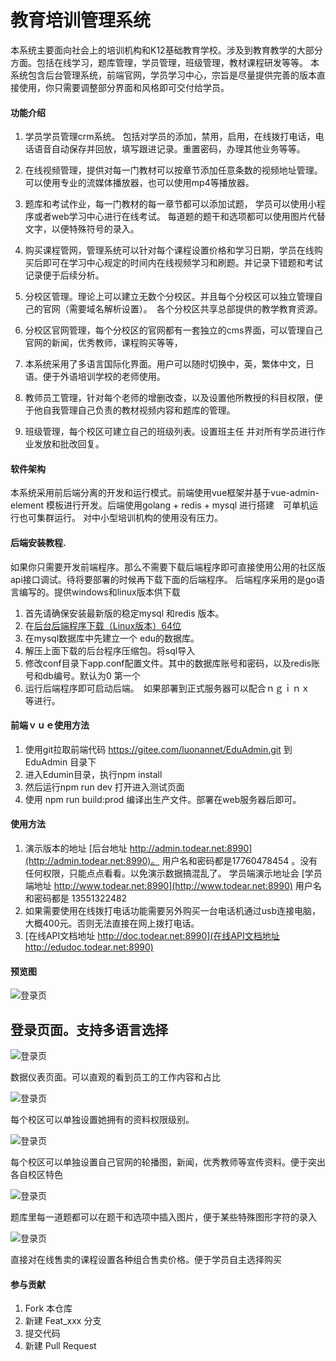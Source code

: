 # 教育培训管理系统 
本系统主要面向社会上的培训机构和K12基础教育学校。涉及到教育教学的大部分方面。包括在线学习，题库管理，学员管理，班级管理，教材课程研发等等。
本系统包含后台管理系统，前端官网，学员学习中心，宗旨是尽量提供完善的版本直接使用，你只需要调整部分界面和风格即可交付给学员。
#### 功能介绍
1. 学员学员管理crm系统。 包括对学员的添加，禁用，启用，在线拨打电话，电话语音自动保存并回放，填写跟进记录。重置密码，办理其他业务等等。

2. 在线视频管理，提供对每一门教材可以按章节添加任意条数的视频地址管理。可以使用专业的流媒体播放器，也可以使用mp4等播放器。

3. 题库和考试作业，每一门教材的每一章节都可以添加试题， 学员可以使用小程序或者web学习中心进行在线考试。 每道题的题干和选项都可以使用图片代替文字，以便特殊符号的录入。

4. 购买课程管网，管理系统可以针对每个课程设置价格和学习日期，学员在线购买后即可在学习中心规定的时间内在线视频学习和刷题。并记录下错题和考试记录便于后续分析。

5. 分校区管理。理论上可以建立无数个分校区。并且每个分校区可以独立管理自己的官网（需要域名解析设置）。　各个分校区共享总部提供的教学教育资源。
6. 分校区官网管理，每个分校区的官网都有一套独立的cms界面，可以管理自己官网的新闻，优秀教师，课程购买等等，

7. 本系统采用了多语言国际化界面。用户可以随时切换中，英，繁体中文，日语。便于外语培训学校的老师使用。

8. 教师员工管理，针对每个老师的增删改查，以及设置他所教授的科目权限，便于他自我管理自己负责的教材视频内容和题库的管理。

9. 班级管理，每个校区可建立自己的班级列表。设置班主任 并对所有学员进行作业发放和批改回复。
 

#### 软件架构

本系统采用前后端分离的开发和运行模式。前端使用vue框架并基于vue-admin-element 模板进行开发。后端使用golang + redis + mysql 进行搭建　可单机运行也可集群运行。 对中小型培训机构的使用没有压力。　


#### 后端安装教程. 
如果你只需要开发前端程序。那么不需要下载后端程序即可直接使用公用的社区版api接口调试。待将要部署的时候再下载下面的后端程序。
后端程序采用的是go语言编写的。提供windows和linux版本供下载
1.  首先请确保安装最新版的稳定mysql 和redis 版本。
2.  在[后台后端程序下载（Linux版本）64位](http://edudoc.todear.net:8990/comunity.zip) 
4.  在mysql数据库中先建立一个 edu的数据库。
5.  解压上面下载的后台程序压缩包。将sql导入
6.  修改conf目录下app.conf配置文件。其中的数据库账号和密码，以及redis账号和db编号。默认为0 第一个
7.  运行后端程序即可启动后端。　如果部署到正式服务器可以配合ｎｇｉｎｘ　等进行。
#### 前端ｖｕｅ使用方法
1.  使用git拉取前端代码 https://gitee.com/luonannet/EduAdmin.git 到EduAdmin 目录下
2.  进入Edumin目录，执行npm install
3.  然后运行npm run dev 打开进入测试页面
4.  使用 npm run build:prod 编译出生产文件。部署在web服务器后即可。 

#### 使用方法
1.  演示版本的地址 [后台地址 http://admin.todear.net:8990](http://admin.todear.net:8990)。 用户名和密码都是17760478454 。没有任何权限，只能点点看看。以免演示数据搞混乱了。  学员端演示地址会  [学员端地址 http://www.todear.net:8990](http://www.todear.net:8990) 用户名和密码都是 13551322482
2.  如果需要使用在线拨打电话功能需要另外购买一台电话机通过usb连接电脑，大概400元。否则无法直接在网上拨打电话。
3.    [在线API文档地址 http://doc.todear.net:8990](在线API文档地址http://edudoc.todear.net:8990)

 #### 预览图
![登录页](https://images.gitee.com/uploads/images/2020/0327/152009_9afb3de7_870483.png "登录页") 

## 登录页面。支持多语言选择

![登录页](https://admin.dev.yucaijy.com/upload/1/platform/20201217/1.png "登录页") 

数据仪表页面。可以直观的看到员工的工作内容和占比



![登录页](https://admin.dev.yucaijy.com/upload/1/platform/20201217/2.png "登录页") 

每个校区可以单独设置她拥有的资料权限级别。


![登录页](https://admin.dev.yucaijy.com/upload/1/platform/20201217/3.png "登录页") 

每个校区可以单独设置自己官网的轮播图，新闻，优秀教师等宣传资料。便于突出各自校区特色
 


![登录页](https://admin.dev.yucaijy.com/upload/1/platform/20201217/5.png "登录页") 

题库里每一道题都可以在题干和选项中插入图片，便于某些特殊图形字符的录入

![登录页](https://admin.dev.yucaijy.com/upload/1/platform/20201217/6.png "登录页") 

直接对在线售卖的课程设置各种组合售卖价格。便于学员自主选择购买
  
#### 参与贡献

1.  Fork 本仓库
2.  新建 Feat_xxx 分支
3.  提交代码
4. 新建 Pull Request

